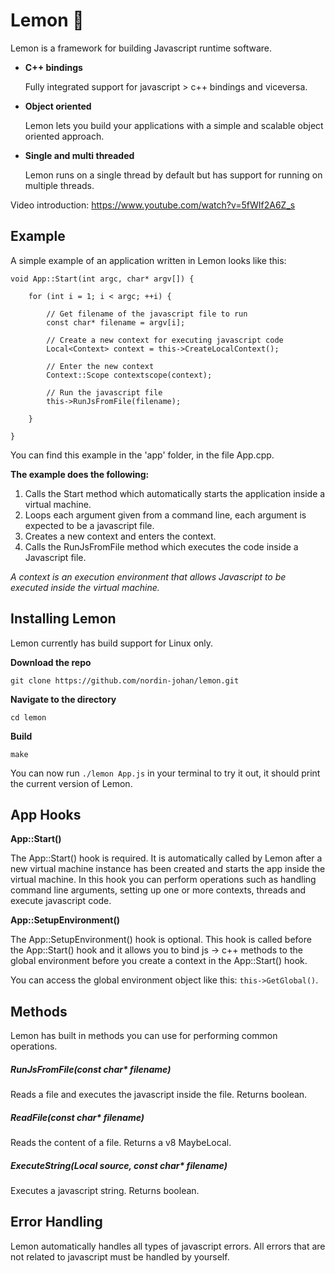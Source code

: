 # Lemon :lemon:
Lemon is a framework for building Javascript runtime software.

* __C++ bindings__

	Fully integrated support for javascript > c++ bindings and viceversa.

* __Object oriented__

	Lemon lets you build your applications with a simple and scalable object oriented approach.

* __Single and multi threaded__
	
	Lemon runs on a single thread by default but has support for running on multiple threads.
	
Video introduction: https://www.youtube.com/watch?v=5fWIf2A6Z_s

## Example

A simple example of an application written in Lemon looks like this:

```
void App::Start(int argc, char* argv[]) {

	for (int i = 1; i < argc; ++i) {

		// Get filename of the javascript file to run
		const char* filename = argv[i];

		// Create a new context for executing javascript code
		Local<Context> context = this->CreateLocalContext();

		// Enter the new context
		Context::Scope contextscope(context);

		// Run the javascript file
		this->RunJsFromFile(filename);

	}

}
```

You can find this example in the 'app' folder, in the file App.cpp.

__The example does the following:__
1. Calls the Start method which automatically starts the application inside a virtual machine.
2. Loops each argument given from a command line, each argument is expected to be a javascript file.
3. Creates a new context and enters the context.
4. Calls the RunJsFromFile method which executes the code inside a Javascript file.

_A context is an execution environment that allows Javascript to be executed inside the virtual machine._
	
## Installing Lemon

Lemon currently has build support for Linux only.

__Download the repo__

``` git clone https://github.com/nordin-johan/lemon.git ```

__Navigate to the directory__

```cd lemon```

__Build__

```make```

You can now run ```./lemon App.js``` in your terminal to try it out, it should print the current version of Lemon.

## App Hooks

__App::Start()__

The App::Start() hook is required. It is automatically called by Lemon after a new virtual machine instance has been created and starts the app inside the virtual machine. In this hook you can perform operations such as handling command line arguments, setting up one or more contexts, threads and execute javascript code.

__App::SetupEnvironment()__

The App::SetupEnvironment() hook is optional. This hook is called before the App::Start() hook and it allows you to bind js -> c++ methods to the global environment before you create a context in the App::Start() hook.

You can access the global environment object like this: ```this->GetGlobal()```. 

## Methods

Lemon has built in methods you can use for performing common operations.

##### RunJsFromFile(const char* filename)

Reads a file and executes the javascript inside the file. Returns boolean.

##### ReadFile(const char* filename)

Reads the content of a file. Returns a v8 MaybeLocal<String>.
	
##### ExecuteString(Local<String> source, const char* filename) 

Executes a javascript string. Returns boolean.

## Error Handling

Lemon automatically handles all types of javascript errors. All errors that are not related to javascript must be handled by yourself.

